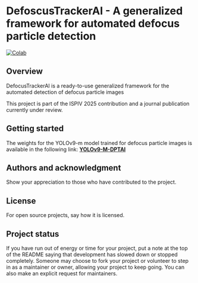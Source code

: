 # DefoscusTrackerAI - A generalized framework for automated defocus particle detection

[![Colab](https://colab.research.google.com/assets/colab-badge.svg)](https://colab.research.google.com/github/gitlab.com/goncalo.coutinho/defocustrackerAI-main/blob/main/notebooks/DefocusTrackerAI_Ready2Use.ipynb)



## Overview

DefocusTrackerAI is a ready-to-use generalized framework for the automated detection of defocus particle images

This project is part of the ISPIV 2025 contribution and a journal publication currently under review.


## Getting started 

The weights for the YOLOv9-m model trained for defocus particle images is available in the following link: 
[**YOLOv9-M-DPTAI**](https://drive.google.com/uc?export=download&id=1yqtbfV1t14viiFXcD4B8w5NmMxR7RCtW)




## Authors and acknowledgment
Show your appreciation to those who have contributed to the project.

## License
For open source projects, say how it is licensed.

## Project status
If you have run out of energy or time for your project, put a note at the top of the README saying that development has slowed down or stopped completely. Someone may choose to fork your project or volunteer to step in as a maintainer or owner, allowing your project to keep going. You can also make an explicit request for maintainers.
